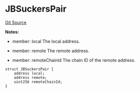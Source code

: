 # JBSuckersPair
[Git Source](https://github.com/Bananapus/nana-suckers/blob/faba69dd26a284c037886fb39a0fe6a34055e8dd/src/structs/JBSuckersPair.sol)

**Notes:**
- member: local The local address.

- member: remote The remote address.

- member: remoteChainId The chain ID of the remote address.


```solidity
struct JBSuckersPair {
    address local;
    address remote;
    uint256 remoteChainId;
}
```

